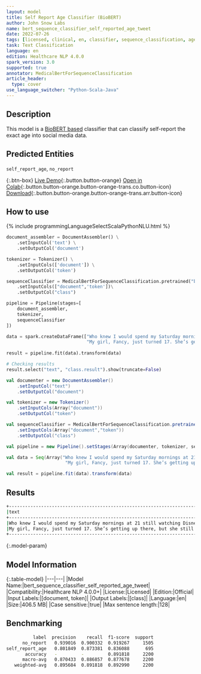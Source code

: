 ```yaml
---
layout: model
title: Self Report Age Classifier (BioBERT)
author: John Snow Labs
name: bert_sequence_classifier_self_reported_age_tweet
date: 2022-07-26
tags: [licensed, clinical, en, classifier, sequence_classification, age, public_health]
task: Text Classification
language: en
edition: Healthcare NLP 4.0.0
spark_version: 3.0
supported: true
annotator: MedicalBertForSequenceClassification
article_header:
  type: cover
use_language_switcher: "Python-Scala-Java"
---
```


## Description

This model is a [BioBERT based](https://github.com/dmis-lab/biobert) classifier that can classify self-report the exact age into social media data.

## Predicted Entities

`self_report_age`, `no_report`

{:.btn-box}
[Live Demo](https://demo.johnsnowlabs.com/healthcare/PUBLIC_HEALTH_AGE/){:.button.button-orange}
[Open in Colab](https://colab.research.google.com/github/JohnSnowLabs/spark-nlp-workshop/blob/master/tutorials/streamlit_notebooks/healthcare/PUBLIC_HEALTH_MB4SC.ipynb){:.button.button-orange.button-orange-trans.co.button-icon}
[Download](https://s3.amazonaws.com/auxdata.johnsnowlabs.com/clinical/models/bert_sequence_classifier_self_reported_age_tweet_en_4.0.0_3.0_1658852070357.zip){:.button.button-orange.button-orange-trans.arr.button-icon}

## How to use



<div class="tabs-box" markdown="1">
{% include programmingLanguageSelectScalaPythonNLU.html %}

```python
document_assembler = DocumentAssembler() \
    .setInputCol('text') \
    .setOutputCol('document')

tokenizer = Tokenizer() \
    .setInputCols(['document']) \
    .setOutputCol('token')

sequenceClassifier = MedicalBertForSequenceClassification.pretrained("bert_sequence_classifier_self_reported_age_tweet", "en", "clinical/models")\
    .setInputCols(["document",'token'])\
    .setOutputCol("class")

pipeline = Pipeline(stages=[
    document_assembler, 
    tokenizer,
    sequenceClassifier
])

data = spark.createDataFrame(["Who knew I would spend my Saturday mornings at 21 still watching Disney channel",
                              "My girl, Fancy, just turned 17. She’s getting up there, but she still has the energy of a puppy"], StringType()).toDF("text")
                              
result = pipeline.fit(data).transform(data)

# Checking results
result.select("text", "class.result").show(truncate=False)
```
```scala
val documenter = new DocumentAssembler() 
    .setInputCol("text") 
    .setOutputCol("document")

val tokenizer = new Tokenizer()
    .setInputCols(Array("document"))
    .setOutputCol("token")

val sequenceClassifier = MedicalBertForSequenceClassification.pretrained("bert_sequence_classifier_self_reported_age_tweet", "en", "clinical/models")
    .setInputCols(Array("document","token"))
    .setOutputCol("class")

val pipeline = new Pipeline().setStages(Array(documenter, tokenizer, sequenceClassifier))

val data = Seq(Array("Who knew I would spend my Saturday mornings at 21 still watching Disney channel",
                      "My girl, Fancy, just turned 17. She’s getting up there, but she still has the energy of a puppy")).toDS.toDF("text")

val result = pipeline.fit(data).transform(data)
```
</div>

## Results

```bash
+-----------------------------------------------------------------------------------------------+-----------------+
|text                                                                                           |result           |
+-----------------------------------------------------------------------------------------------+-----------------+
|Who knew I would spend my Saturday mornings at 21 still watching Disney channel                |[self_report_age]|
|My girl, Fancy, just turned 17. She’s getting up there, but she still has the energy of a puppy|[no_report]      |
+-----------------------------------------------------------------------------------------------+-----------------+
```

{:.model-param}
## Model Information

{:.table-model}
|---|---|
|Model Name:|bert_sequence_classifier_self_reported_age_tweet|
|Compatibility:|Healthcare NLP 4.0.0+|
|License:|Licensed|
|Edition:|Official|
|Input Labels:|[document, token]|
|Output Labels:|[class]|
|Language:|en|
|Size:|406.5 MB|
|Case sensitive:|true|
|Max sentence length:|128|

## Benchmarking

```bash
          label  precision    recall  f1-score  support
      no_report   0.939016  0.900332  0.919267     1505
self_report_age   0.801849  0.873381  0.836088      695
       accuracy   -         -         0.891818     2200
      macro-avg   0.870433  0.886857  0.877678     2200
   weighted-avg   0.895684  0.891818  0.892990     2200
```
